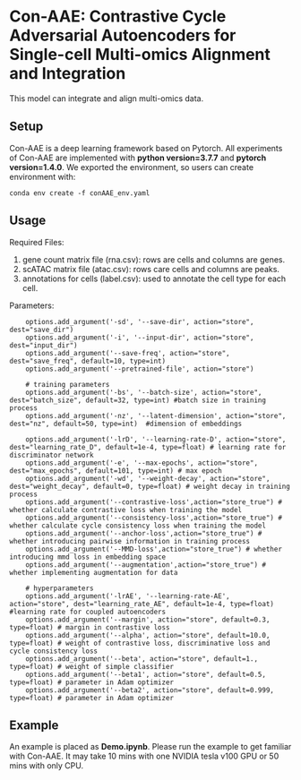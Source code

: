 # Con-AAE: Contrastive Cycle Adversarial Autoencoders for Single-cell Multi-omics Alignment and Integration
This model can integrate and align multi-omics data.

## Setup
Con-AAE is a deep learning framework based on Pytorch. All experiments of Con-AAE are implemented with **python version=3.7.7** and **pytorch version=1.4.0**.
We exported the environment, so users can create environment with:
```
conda env create -f conAAE_env.yaml
```

## Usage
Required Files:
1. gene count matrix file (rna.csv): rows are cells and columns are genes.
2. scATAC matrix file (atac.csv): rows care cells and columns are peaks.
3. annotations for cells (label.csv): used to annotate the cell type for each cell.

Parameters:
```
    options.add_argument('-sd', '--save-dir', action="store", dest="save_dir")
    options.add_argument('-i', '--input-dir', action="store", dest="input_dir")
    options.add_argument('--save-freq', action="store", dest="save_freq", default=10, type=int)
    options.add_argument('--pretrained-file', action="store")

    # training parameters
    options.add_argument('-bs', '--batch-size', action="store", dest="batch_size", default=32, type=int) #batch size in training process
    options.add_argument('-nz', '--latent-dimension', action="store", dest="nz", default=50, type=int)  #dimension of embeddings
    
    options.add_argument('-lrD', '--learning-rate-D', action="store", dest="learning_rate_D", default=1e-4, type=float) # learning rate for discriminator network
    options.add_argument('-e', '--max-epochs', action="store", dest="max_epochs", default=101, type=int) # max epoch
    options.add_argument('-wd', '--weight-decay', action="store", dest="weight_decay", default=0, type=float) # weight decay in training process
    options.add_argument('--contrastive-loss',action="store_true") # whether calculate contrastive loss when training the model
    options.add_argument('--consistency-loss',action="store_true") # whether calculate cycle consistency loss when training the model
    options.add_argument('--anchor-loss',action="store_true") # whether introducing pairwise information in training process
    options.add_argument('--MMD-loss',action="store_true") # whether introducing mmd loss in embedding space
    options.add_argument('--augmentation',action="store_true") # whether implementing augmentation for data

    # hyperparameters
    options.add_argument('-lrAE', '--learning-rate-AE', action="store", dest="learning_rate_AE", default=1e-4, type=float) #learning rate for coupled autoencoders
    options.add_argument('--margin', action="store", default=0.3, type=float) # margin in contrastive loss
    options.add_argument('--alpha', action="store", default=10.0, type=float) # weight of contrastive loss, discriminative loss and cycle consistency loss 
    options.add_argument('--beta', action="store", default=1., type=float) # weight of simple classifier
    options.add_argument('--beta1', action="store", default=0.5, type=float) # parameter in Adam optimizer
    options.add_argument('--beta2', action="store", default=0.999, type=float) # parameter in Adam optimizer
```
## Example
An example is placed as **Demo.ipynb**. Please run the example to get familiar with Con-AAE.
It may take 10 mins with one NVIDIA tesla v100 GPU or 50 mins with only CPU.
